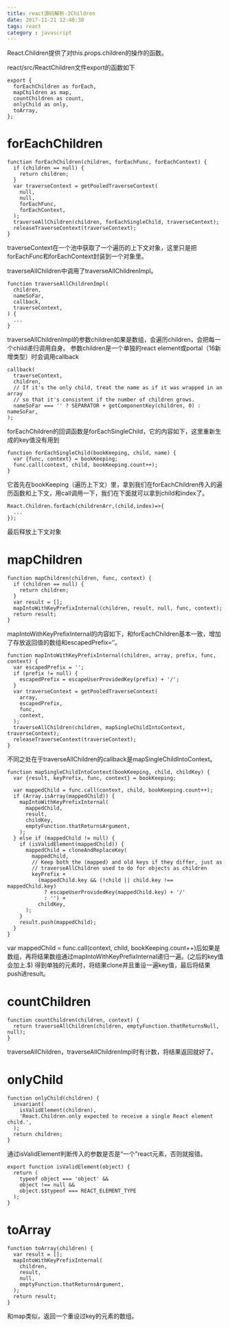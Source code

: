 ```yaml
---
title: react源码解析-2Children
date: 2017-11-21 12:40:38
tags: react
category : javascript
---
```


React.Children提供了对this.props.children的操作的函数。
<!-- more -->

react/src/ReactChildren文件export的函数如下

    export {
      forEachChildren as forEach,
      mapChildren as map,
      countChildren as count,
      onlyChild as only,
      toArray,
    };

# forEachChildren

    function forEachChildren(children, forEachFunc, forEachContext) {
      if (children == null) {
        return children;
      }
      var traverseContext = getPooledTraverseContext(
        null,
        null,
        forEachFunc,
        forEachContext,
      );
      traverseAllChildren(children, forEachSingleChild, traverseContext);
      releaseTraverseContext(traverseContext);
    }

traverseContext在一个池中获取了一个遍历的上下文对象，这里只是把forEachFunc和forEachContext封装到一个对象里。

traverseAllChildren中调用了traverseAllChildrenImpl。

    function traverseAllChildrenImpl(
      children,
      nameSoFar,
      callback,
      traverseContext,
    ) {
      ...
    }

traverseAllChildrenImpl的参数children如果是数组，会遍历children，会把每一个child递归调用自身。
参数children是一个单独的react element或portal（16新增类型）时会调用callback

    callback(
      traverseContext,
      children,
      // If it's the only child, treat the name as if it was wrapped in an array
      // so that it's consistent if the number of children grows.
      nameSoFar === '' ? SEPARATOR + getComponentKey(children, 0) : nameSoFar,
    );

forEachChildren的回调函数是forEachSingleChild，它的内容如下，这里重新生成的key值没有用到

    function forEachSingleChild(bookKeeping, child, name) {
      var {func, context} = bookKeeping;
      func.call(context, child, bookKeeping.count++);
    }

它首先在bookKeeping（遍历上下文）里，拿到我们在forEachChildren传入的遍历函数和上下文，用call调用一下，我们在下面就可以拿到child和index了。

    React.Children.forEach(childrenArr,(child,index)=>{
      ...
    });


最后释放上下文对象

# mapChildren

    function mapChildren(children, func, context) {
      if (children == null) {
        return children;
      }
      var result = [];
      mapIntoWithKeyPrefixInternal(children, result, null, func, context);
      return result;
    }

mapIntoWithKeyPrefixInternal的内容如下，和forEachChildren基本一致，增加了存放返回值的数组和escapedPrefix=‘’。

    function mapIntoWithKeyPrefixInternal(children, array, prefix, func, context) {
      var escapedPrefix = '';
      if (prefix != null) {
        escapedPrefix = escapeUserProvidedKey(prefix) + '/';
      }
      var traverseContext = getPooledTraverseContext(
        array,
        escapedPrefix,
        func,
        context,
      );
      traverseAllChildren(children, mapSingleChildIntoContext, traverseContext);
      releaseTraverseContext(traverseContext);
    }

不同之处在于traverseAllChildren的callback是mapSingleChildIntoContext。

    function mapSingleChildIntoContext(bookKeeping, child, childKey) {
      var {result, keyPrefix, func, context} = bookKeeping;

      var mappedChild = func.call(context, child, bookKeeping.count++);
      if (Array.isArray(mappedChild)) {
        mapIntoWithKeyPrefixInternal(
          mappedChild,
          result,
          childKey,
          emptyFunction.thatReturnsArgument,
        );
      } else if (mappedChild != null) {
        if (isValidElement(mappedChild)) {
          mappedChild = cloneAndReplaceKey(
            mappedChild,
            // Keep both the (mapped) and old keys if they differ, just as
            // traverseAllChildren used to do for objects as children
            keyPrefix +
              (mappedChild.key && (!child || child.key !== mappedChild.key)
                ? escapeUserProvidedKey(mappedChild.key) + '/'
                : '') +
              childKey,
          );
        }
        result.push(mappedChild);
      }
    }

var mappedChild = func.call(context, child, bookKeeping.count++)后如果是数组，再将结果数组通过mapIntoWithKeyPrefixInternal递归一遍。(之后的key值会加上.$)
得到单独的元素时，将结果clone并且重设一遍key值，最后将结果push进result。

# countChildren

    function countChildren(children, context) {
      return traverseAllChildren(children, emptyFunction.thatReturnsNull, null);
    }

traverseAllChildren，traverseAllChildrenImpl时有计数，将结果返回就好了。

# onlyChild

    function onlyChild(children) {
      invariant(
        isValidElement(children),
        'React.Children.only expected to receive a single React element child.',
      );
      return children;
    }

通过isValidElement判断传入的参数是否是“一个”react元素，否则就报错。

    export function isValidElement(object) {
      return (
        typeof object === 'object' &&
        object !== null &&
        object.$$typeof === REACT_ELEMENT_TYPE
      );
    }

# toArray

    function toArray(children) {
      var result = [];
      mapIntoWithKeyPrefixInternal(
        children,
        result,
        null,
        emptyFunction.thatReturnsArgument,
      );
      return result;
    }

和map类似，返回一个重设过key的元素的数组。
